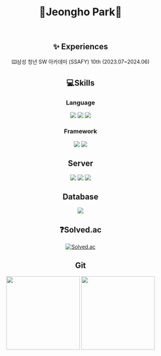 <div align="center">

# 🙌Jeongho Park🙌
<br>  

## ✨ Experiences
⌨️삼성 청년 SW 아카데미 (SSAFY) 10th (2023.07~2024.06)
<br>  

## 💻Skills

### Language
<img src="https://img.shields.io/badge/Java-007396?style=for-the-badge&logo=Java&logoColor=black">
<img src="https://img.shields.io/badge/Lua-2C2D72?style=for-the-badge&logo=Lua&logoColor=black">
<img src="https://img.shields.io/badge/Python-3776AB?style=for-the-badge&logo=Python&logoColor=black">

### Framework
<img src="https://img.shields.io/badge/springboot-6DB33F?style=for-the-badge&logo=SpringBoot&logoColor=black">
<img src="https://img.shields.io/badge/vuejs-4FC08D?style=for-the-badge&logo=vue.js&logoColor=black">


## Server
<img src="https://img.shields.io/badge/jenkins-D24939?style=for-the-badge&logo=jenkins&logoColor=black">
<img src="https://img.shields.io/badge/nginx-009639?style=for-the-badge&logo=nginx&logoColor=black">
<img src="https://img.shields.io/badge/docker-2496ED?style=for-the-badge&logo=docker&logoColor=black">

## Database
<img src="https://img.shields.io/badge/MYSQL-4479A1?style=for-the-badge&logo=MySQL&logoColor=black">
<br>

## ❓Solved.ac

[![Solved.ac](http://mazassumnida.wtf/api/v2/generate_badge?boj=cuzzzu1318)](https://solved.ac/cuzzzu1318)

## Git
<img src="https://github-readme-stats-ivory-three.vercel.app/api/top-langs/?username=cuzzzu1318&layout=demo&theme=dark" height="200px"></img>
<img src="https://github-readme-stats-ivory-three.vercel.app/api?username=cuzzzu1318" height="200px"></img>
</div>







